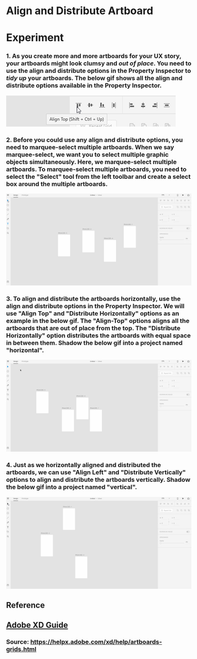 # **Align and Distribute Artboard**


# **Experiment**

### **1.** As you create more and more artboards for your UX story, your artboards might look clumsy and _**out of place**_. You need to use the **align and distribute** options in the **Property Inspector** to _**tidy up**_ your artboards. The below gif shows all the **align and distribute** options available in the **Property Inspector**. 

![](../images/pilot-06/align-distribute-options.gif)

### **2.** Before you could use any **align and distribute** options, you need to marquee-select multiple artboards. When we say marquee-select, we want you to select multiple graphic objects simultaneously. Here, we marquee-select multiple artboards. To marquee-select multiple artboards, you need to select the "Select" tool from the left **toolbar** and create a select box around the multiple artboards. 

![](../images/pilot-06/marquee-select-artboards.gif)

### **3.** To align and distribute the artboards horizontally, use the **align and distribute** options in the **Property Inspector**. We will use "Align Top" and "Distribute Horizontally" options as an example in the below gif. The "Align-Top" options aligns all the artboards that are out of place from the top. The "Distribute Horizontally" option distributes the artboards with equal space in between them. Shadow the below gif into a project named "horizontal". 

![](../images/pilot-06/horizontal-align-distribute.gif)

### **4.** Just as we horizontally aligned and distributed the artboards, we can use "Align Left" and "Distribute Vertically" options to align and distribute the artboards vertically. Shadow the below gif into a project named "vertical".

![](../images/pilot-06/vertical-align-distribute.gif)


## **Reference**

## [Adobe XD Guide]()

### **Source:** https://helpx.adobe.com/xd/help/artboards-grids.html
